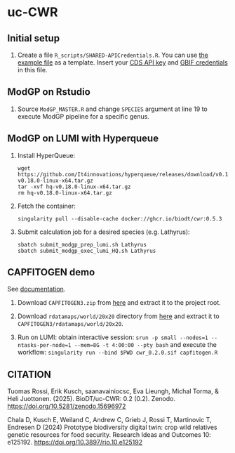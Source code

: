 # uc-CWR

## Initial setup

1. Create a file `R_scripts/SHARED-APICredentials.R`. You can use [the example file](R_scripts/SHARED-APICredentials.example.R) as a template. Insert your [CDS API key](https://cds.climate.copernicus.eu/how-to-api) and [GBIF credentials](https://www.gbif.org/) in this file.

## ModGP on Rstudio

1. Source `ModGP_MASTER.R` and change `SPECIES` argument at line 19 to execute ModGP pipeline for a specific genus.

## ModGP on LUMI with Hyperqueue

1. Install HyperQueue:

       wget https://github.com/It4innovations/hyperqueue/releases/download/v0.18.0/hq-v0.18.0-linux-x64.tar.gz
       tar -xvf hq-v0.18.0-linux-x64.tar.gz
       rm hq-v0.18.0-linux-x64.tar.gz

2. Fetch the container:

       singularity pull --disable-cache docker://ghcr.io/biodt/cwr:0.5.3

3. Submit calculation job for a desired species (e.g. Lathyrus):

       sbatch submit_modgp_prep_lumi.sh Lathyrus
       sbatch submit_modgp_exec_lumi_HQ.sh Lathyrus


## CAPFITOGEN demo

See [documentation](https://www.capfitogen.net/en).

1. Download `CAPFITOGEN3.zip` from
   [here](https://drive.google.com/file/d/1EJw-XcC1NRVFS7mwzlg1VpQBpRCdfWRd/view?usp=sharing)
   and extract it to the project root.

2. Download `rdatamaps/world/20x20` directory from
   [here](https://drive.google.com/drive/folders/19bqG_Z3aFhzrCWQp1yWvMbsLivsCicHh)
   and extract it to `CAPFITOGEN3/rdatamaps/world/20x20`.

3. Run on LUMI: obtain interactive session:
   `srun -p small --nodes=1 --ntasks-per-node=1 --mem=8G -t 4:00:00 --pty bash`
   and execute the workflow:
   `singularity run --bind $PWD cwr_0.2.0.sif capfitogen.R`

## CITATION

Tuomas Rossi, Erik Kusch, saanavainiocsc, Eva Lieungh, Michal Torma, & Heli Juottonen. (2025). BioDT/uc-CWR: 0.2 (0.2). Zenodo. https://doi.org/10.5281/zenodo.15696972

Chala D, Kusch E, Weiland C, Andrew C, Grieb J, Rossi T, Martinovic T, Endresen D (2024) Prototype biodiversity digital twin: crop wild relatives genetic resources for food security. Research Ideas and Outcomes 10: e125192. https://doi.org/10.3897/rio.10.e125192


